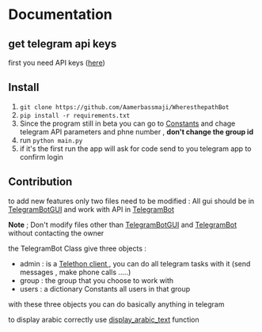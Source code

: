 # Documentation


## get telegram api keys

first you need API keys ([here](https://core.telegram.org/api/obtaining_api_id))

## Install

1. `git clone https://github.com/Aamerbassmaji/WheresthepathBot`
1. `pip install -r requirements.txt`
2. Since the program still in beta you can go to [Constants](./neura/Constants.py) and chage telegram API parameters and phne number , **don't change the group id**
3. run `python main.py`
4. if it's the first run the app will ask for code send to you telegram app to confirm login




## Contribution

to add new features only two files need to be modified : All gui should be in [TelegramBotGUI](./neura/TelegramBotGUI.py) and work with API in [TelegramBot](./neura/TelegramBot.py)


**Note** ; Don't modify files other than  [TelegramBotGUI](./neura/TelegramBotGUI.py) and [TelegramBot](./neura/TelegramBot.py) without contacting the owner


the TelegramBot Class give three objects :
- admin : is a [ Telethon client ](https://docs.telethon.dev/en/stable/modules/client.html) , you can do all telegram tasks with it (send messages , make phone calls .....)
- group  : the group that you choose to work with
- users : a dictionary Constants all users in that group

with these three objects you can do basically anything in telegram


to display arabic correctly use [display_arabic_text](./neura/utils.py) function


